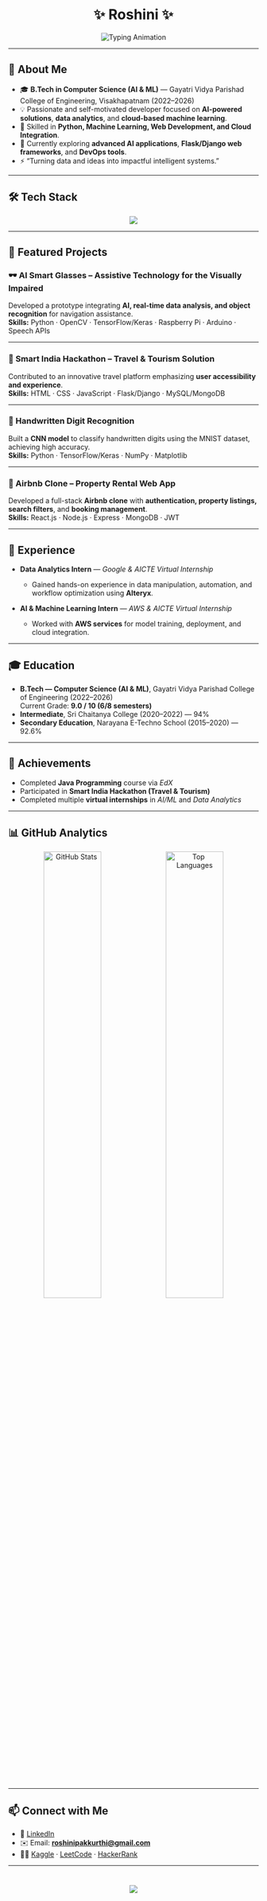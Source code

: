 <h1 align="center">✨ Roshini ✨</h1>

<p align="center">
	<img src="https://readme-typing-svg.demolab.com?font=Fira+Code&weight=500&size=22&duration=3000&pause=1000&color=38BDF8&center=true&vCenter=true&width=600&lines=AI+%26+ML+Engineer;Data+Analytics+%26+Cloud+Enthusiast;Full+Stack+Developer;Open+Source+Contributor" alt="Typing Animation" />
</p>

---

## 🚀 About Me
- 🎓 **B.Tech in Computer Science (AI & ML)** — Gayatri Vidya Parishad College of Engineering, Visakhapatnam (2022–2026)
- 💡 Passionate and self-motivated developer focused on **AI-powered solutions**, **data analytics**, and **cloud-based machine learning**.
- 🤖 Skilled in **Python, Machine Learning, Web Development, and Cloud Integration**.
- 🌱 Currently exploring **advanced AI applications**, **Flask/Django web frameworks**, and **DevOps tools**.
- ⚡ “Turning data and ideas into impactful intelligent systems.”

---

## 🛠️ Tech Stack

<p align="center">
	<img src="https://skillicons.dev/icons?i=python,c,html,css,react,nodejs,express,flask,tensorflow,pytorch,mysql,mongodb,aws,git,github,vscode,postman,docker" />
</p>

---

## 📂 Featured Projects

### 🕶️ AI Smart Glasses – Assistive Technology for the Visually Impaired
Developed a prototype integrating **AI, real-time data analysis, and object recognition** for navigation assistance.  
**Skills:** Python · OpenCV · TensorFlow/Keras · Raspberry Pi · Arduino · Speech APIs  

---

### 🧭 Smart India Hackathon – Travel & Tourism Solution
Contributed to an innovative travel platform emphasizing **user accessibility and experience**.  
**Skills:** HTML · CSS · JavaScript · Flask/Django · MySQL/MongoDB  

---

### 🔢 Handwritten Digit Recognition
Built a **CNN model** to classify handwritten digits using the MNIST dataset, achieving high accuracy.  
**Skills:** Python · TensorFlow/Keras · NumPy · Matplotlib  

---

### 🏡 Airbnb Clone – Property Rental Web App
Developed a full-stack **Airbnb clone** with **authentication, property listings, search filters**, and **booking management**.  
**Skills:** React.js · Node.js · Express · MongoDB · JWT  

---

## 💼 Experience

- **Data Analytics Intern** — *Google & AICTE Virtual Internship*  
	- Gained hands-on experience in data manipulation, automation, and workflow optimization using **Alteryx**.

- **AI & Machine Learning Intern** — *AWS & AICTE Virtual Internship*  
	- Worked with **AWS services** for model training, deployment, and cloud integration.

---

## 🎓 Education

- **B.Tech — Computer Science (AI & ML)**, Gayatri Vidya Parishad College of Engineering (2022–2026)  
  Current Grade: **9.0 / 10 (6/8 semesters)**  
- **Intermediate**, Sri Chaitanya College (2020–2022) — 94%  
- **Secondary Education**, Narayana E-Techno School (2015–2020) — 92.6%

---

## 🏅 Achievements
- Completed **Java Programming** course via *EdX*  
- Participated in **Smart India Hackathon (Travel & Tourism)**  
- Completed multiple **virtual internships** in *AI/ML* and *Data Analytics*  

---

## 📊 GitHub Analytics

<p align="center">
	<img width="48%" src="https://github-readme-stats.vercel.app/api?username=roshinipakkurthi&show_icons=true&theme=tokyonight" alt="GitHub Stats" />
	<img width="48%" src="https://github-readme-stats.vercel.app/api/top-langs/?username=roshinipakkurthi&layout=compact&theme=tokyonight&hide=cython" alt="Top Languages" />
</p>

---

## 📫 Connect with Me
- 💼 [LinkedIn](https://www.linkedin.com/in/roshinipakkurthi)  
- ✉️ Email: **roshinipakkurthi@gmail.com**  
- 🧑‍💻 [Kaggle](https://www.kaggle.com/) · [LeetCode](https://leetcode.com/) · [HackerRank](https://www.hackerrank.com/)  

---

<h1 align="center">
	<img src="https://capsule-render.vercel.app/api?type=waving&color=0:38BDF8,100:9333EA&height=150&section=footer" />
</h1>
